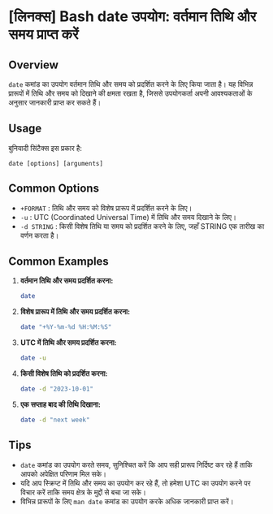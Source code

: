 # [लिनक्स] Bash date उपयोग: वर्तमान तिथि और समय प्राप्त करें

## Overview
`date` कमांड का उपयोग वर्तमान तिथि और समय को प्रदर्शित करने के लिए किया जाता है। यह विभिन्न प्रारूपों में तिथि और समय को दिखाने की क्षमता रखता है, जिससे उपयोगकर्ता अपनी आवश्यकताओं के अनुसार जानकारी प्राप्त कर सकते हैं।

## Usage
बुनियादी सिंटैक्स इस प्रकार है:
```
date [options] [arguments]
```

## Common Options
- `+FORMAT` : तिथि और समय को विशेष प्रारूप में प्रदर्शित करने के लिए।
- `-u` : UTC (Coordinated Universal Time) में तिथि और समय दिखाने के लिए।
- `-d STRING` : किसी विशेष तिथि या समय को प्रदर्शित करने के लिए, जहाँ STRING एक तारीख का वर्णन करता है।

## Common Examples
1. **वर्तमान तिथि और समय प्रदर्शित करना:**
   ```bash
   date
   ```

2. **विशेष प्रारूप में तिथि और समय प्रदर्शित करना:**
   ```bash
   date "+%Y-%m-%d %H:%M:%S"
   ```

3. **UTC में तिथि और समय प्रदर्शित करना:**
   ```bash
   date -u
   ```

4. **किसी विशेष तिथि को प्रदर्शित करना:**
   ```bash
   date -d "2023-10-01"
   ```

5. **एक सप्ताह बाद की तिथि दिखाना:**
   ```bash
   date -d "next week"
   ```

## Tips
- `date` कमांड का उपयोग करते समय, सुनिश्चित करें कि आप सही प्रारूप निर्दिष्ट कर रहे हैं ताकि आपको अपेक्षित परिणाम मिल सके।
- यदि आप स्क्रिप्ट में तिथि और समय का उपयोग कर रहे हैं, तो हमेशा UTC का उपयोग करने पर विचार करें ताकि समय क्षेत्र के मुद्दों से बचा जा सके।
- विभिन्न प्रारूपों के लिए `man date` कमांड का उपयोग करके अधिक जानकारी प्राप्त करें।